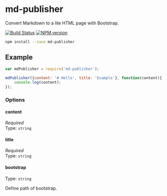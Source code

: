 # md-publisher

Convert Markdown to a lite HTML page with Bootstrap.

[![Build Status](https://travis-ci.org/cedced19/md-publisher.svg?branch=master)](https://travis-ci.org/cedced19/md-publisher)
[![NPM version](https://badge.fury.io/js/md-publisher.svg)](http://badge.fury.io/js/md-publisher)

```bash
npm install --save md-publisher
```

## Example

```js
var mdPublisher = require('md-publisher');

mdPublisher({content: '# Hello', title: 'Example'}, function(content){
    console.log(content);
});
```

### Options

#### content

*Required*  
Type: `string`

#### title

*Required*  
Type: `string`

#### bootstrap

Type: `string`  

Define path of bootstrap.